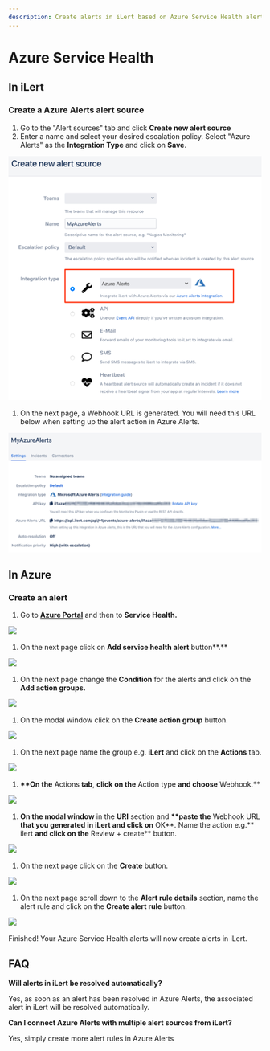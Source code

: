 ```yaml
---
description: Create alerts in iLert based on Azure Service Health alerts.
---
```


# Azure Service Health

## In iLert <a href="#in-ilert" id="in-ilert"></a>

### Create a Azure Alerts alert source <a href="#create-alert-source" id="create-alert-source"></a>

1. Go to the "Alert sources" tab and click **Create new alert source**
2. Enter a name and select your desired escalation policy. Select "Azure Alerts" as the **Integration Type** and click on **Save**.

![](<../../.gitbook/assets/iLert (34).png>)

1. On the next page, a Webhook URL is generated. You will need this URL below when setting up the alert action in Azure Alerts.

![](<../../.gitbook/assets/iLert (35).png>)

## In Azure <a href="#in-splunk" id="in-splunk"></a>

### Create an alert <a href="#create-action-sequences" id="create-action-sequences"></a>

1. Go to [**Azure Portal**](https://portal.azure.com) and then to **Service Health.**&#x20;

![](<../../.gitbook/assets/Home\_-\_Microsoft\_Azure (5).png>)

1. On the next page click on **Add service health alert** button**.**

![](../../.gitbook/assets/Service\_Health\_-\_Microsoft\_Azure.png)

1. On the next page change the **Condition** for the alerts and click on the **Add action groups.**

![](<../../.gitbook/assets/Create\_alert\_rule\_-\_Microsoft\_Azure (4).png>)

1. On the modal window click on the **Create action group** button.

![](<../../.gitbook/assets/Select\_an\_action\_group\_to\_attach\_to\_this\_alert\_rule\_-\_Microsoft\_Azure (1).png>)

1. On the next page name the group e.g. **iLert** and click on the **Actions** tab.

![](<../../.gitbook/assets/Create\_action\_group\_-\_Microsoft\_Azure (3).png>)

1. **\*\*On the** Actions **tab**, **click on the** Action type **and choose** Webhook.\*\*

![](<../../.gitbook/assets/Create\_action\_group\_-\_Microsoft\_Azure (4).png>)

1. **On the modal window** in the **URI** section and **\*\*paste the** Webhook URL **that you generated in iLert and click on** OK**. Name the action e.g.** ilert **and click on the** Review + create\*\* button.

![](<../../.gitbook/assets/Webhook\_-\_Microsoft\_Azure (1).png>)

1. On the next page click on the **Create** button.

![](<../../.gitbook/assets/Create\_action\_group\_-\_Microsoft\_Azure (5).png>)

1. On the next page scroll down to the **Alert rule details** section, name the alert rule and click on the **Create alert rule** button.

![](../../.gitbook/assets/Create\_alert\_rule\_-\_Microsoft\_Azure1.png)

Finished! Your Azure Service Health alerts will now create alerts in iLert.

## FAQ <a href="#faq" id="faq"></a>

**Will alerts in iLert be resolved automatically?**

Yes, as soon as an alert has been resolved in Azure Alerts, the associated alert in iLert will be resolved automatically.

**Can I connect Azure Alerts with multiple alert sources from iLert?**

Yes, simply create more alert rules in Azure Alerts
